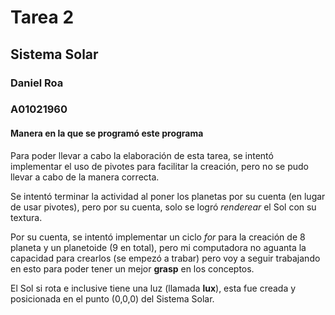 # Tarea 2
## Sistema Solar
### Daniel Roa
### A01021960

#### Manera en la que se programó este programa
Para poder llevar a cabo la elaboración de esta tarea, se intentó implementar el uso de pivotes para facilitar la creación, pero no se pudo llevar a cabo de la manera correcta.

Se intentó terminar la actividad al poner los planetas por su cuenta (en lugar de usar pivotes), pero por su cuenta, solo se logró _renderear_ el Sol con su textura.

Por su cuenta, se intentó implementar un ciclo _for_ para la creación de 8 planeta y un planetoide (9 en total), pero mi computadora no aguanta la capacidad para crearlos (se empezó a trabar) pero voy a seguir trabajando en esto para poder tener un mejor __grasp__ en los conceptos.

El Sol si rota e inclusive tiene una luz (llamada __lux__), esta fue creada y posicionada en el punto (0,0,0) del Sistema Solar.